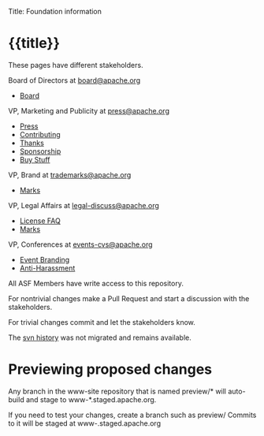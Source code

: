 Title: Foundation information

# {{title}}

These pages have different stakeholders.

Board of Directors at board@apache.org
- [Board](board/)

VP, Marketing and Publicity at press@apache.org
- [Press](press/)
- [Contributing](contributing.md)
- [Thanks](thanks.md)
- [Sponsorship](sponsorship.md)
- [Buy Stuff](buy_stuff.md)

VP, Brand at trademarks@apache.org
- [Marks](marks/)

VP, Legal Affairs at legal-discuss@apache.org
- [License FAQ](license-faq.md)
- [Marks](marks/)

VP, Conferences at events-cvs@apache.org
- [Event Branding](content/marks/events.md)
- [Anti-Harassment](policies/anti-harassment.md)

All ASF Members have write access to this repository.

For nontrivial changes make a Pull Request and start a discussion with the stakeholders.

For trivial changes commit and let the stakeholders know.

The [svn history](https://svn.apache.org/viewvc/infrastructure/site/trunk/content/foundation) was not migrated and remains available.

# Previewing proposed changes

Any branch in the www-site repository that is named preview/* will 
auto-build and stage to www-*.staged.apache.org.

If you need to test your changes, create a branch such as preview/<your-asf-id>
Commits to it will be staged at www-<your-asf-id>.staged.apache.org
 